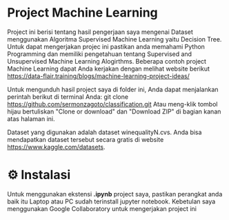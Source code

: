 # Project Machine Learning
Project ini berisi tentang hasil pengerjaan saya mengenai Dataset menggunakan Algoritma Supervised Machine Learning yaitu Decision Tree.
Untuk dapat mengerjakan projec ini pastikan anda memahami Python Programming dan memiliki pengetahuan tentang Supervised and Unsupervised Machine Learning Alogirthms. Beberapa contoh project Machine Learning dapat Anda kerjakan dengan melihat website berikut https://data-flair.training/blogs/machine-learning-project-ideas/

Untuk mengunduh hasil project saya di folder ini, Anda dapat menjalankan perintah berikut di terminal Anda:
git clone https://github.com/sermonzagoto/classification.git
Atau meng-klik tombol hijau bertuliskan "Clone or download" dan "Download ZIP" di bagian kanan atas halaman ini.

Dataset yang digunakan adalah dataset winequalityN.cvs. Anda bisa mendapatkan dataset tersebut secara gratis di website https://www.kaggle.com/datasets.

# ⚙️ Instalasi
Untuk menggunakan ekstensi **.ipynb** project saya, pastikan perangkat anda baik itu Laptop atau PC sudah terinstall jupyter notebook. Kebetulan saya menggunakan Google Collaboratory untuk mengerjakan project ini
